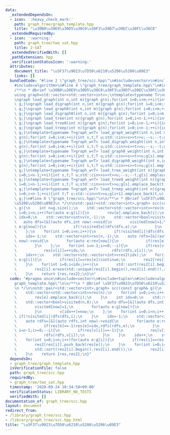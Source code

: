```yaml
---
data:
  _extendedDependsOn:
  - icon: ':heavy_check_mark:'
    path: graph_tree/graph_template.hpp
    title: "\u30B0\u30E9\u30D5\u30C6\u30F3\u30D7\u30EC\u30FC\u30C8"
  _extendedRequiredBy:
  - icon: ':warning:'
    path: graph_tree/two_sat.hpp
    title: 2-SAT
  _extendedVerifiedWith: []
  _pathExtension: hpp
  _verificationStatusIcon: ':warning:'
  attributes:
    document_title: "\u5F37\u9023\u7D50\u6210\u5206\u5206\u89E3"
    links: []
  bundledCode: "#line 2 \"graph_tree/scc.hpp\"\n#include<vector>\n#include<tuple>\n\
    #include<algorithm>\n#line 4 \"graph_tree/graph_template.hpp\"\n#include<iostream>\n\
    /**\n * @brief \u30B0\u30E9\u30D5\u30C6\u30F3\u30D7\u30EC\u30FC\u30C8\n */\n\n\
    using graph=std::vector<std::vector<int>>;\ntemplate<typename T>\nusing graph_w=std::vector<std::vector<std::pair<int,T>>>;\n\
    \ngraph load_graph(int n,int m){graph g(n);for(int i=0;i<m;++i){int s,t;std::cin>>s>>t;--s;--t;g[s].push_back(t);g[t].push_back(s);}return\
    \ g;}\ngraph load_digraph(int n,int m){graph g(n);for(int i=0;i<m;++i){int s,t;std::cin>>s>>t;--s;--t;g[s].push_back(t);}return\
    \ g;}\ngraph load_graph0(int n,int m){graph g(n);for(int i=0;i<m;++i){int s,t;std::cin>>s>>t;g[s].push_back(t);g[t].push_back(s);}return\
    \ g;}\ngraph load_digraph0(int n,int m){graph g(n);for(int i=0;i<m;++i){int s,t;std::cin>>s>>t;g[s].push_back(t);}return\
    \ g;}\ngraph load_tree(int n){graph g(n);for(int i=0;i<n-1;++i){int s,t;std::cin>>s>>t;--s;--t;g[s].push_back(t);g[t].push_back(s);}return\
    \ g;}\ngraph load_tree0(int n){graph g(n);for(int i=0;i<n-1;++i){int s,t;std::cin>>s>>t;g[s].push_back(t);g[t].push_back(s);}return\
    \ g;}\ngraph load_treep(int n){graph g(n);for(int i=0;i<n-1;++i){int t;std::cin>>t;g[i+1].push_back(t);g[t].push_back(i+1);}return\
    \ g;}\ntemplate<typename T>graph_w<T> load_graph_weight(int n,int m){graph_w<T>\
    \ g(n);for(int i=0;i<m;++i){int s,t;T u;std::cin>>s>>t>>u;--s;--t;g[s].emplace_back(t,u);g[t].emplace_back(s,u);}return\
    \ g;}\ntemplate<typename T>graph_w<T> load_digraph_weight(int n,int m){graph_w<T>\
    \ g(n);for(int i=0;i<m;++i){int s,t;T u;std::cin>>s>>t>>u;--s;--t;g[s].emplace_back(t,u);}return\
    \ g;}\ntemplate<typename T>graph_w<T> load_graph0_weight(int n,int m){graph_w<T>\
    \ g(n);for(int i=0;i<m;++i){int s,t;T u;std::cin>>s>>t>>u;g[s].emplace_back(t,u);g[t].emplace_back(s,u);}return\
    \ g;}\ntemplate<typename T>graph_w<T> load_digraph0_weight(int n,int m){graph_w<T>\
    \ g(n);for(int i=0;i<m;++i){int s,t;T u;std::cin>>s>>t>>u;g[s].emplace_back(t,u);}return\
    \ g;}\ntemplate<typename T>graph_w<T> load_tree_weight(int n){graph_w<T> g(n);for(int\
    \ i=0;i<n-1;++i){int s,t;T u;std::cin>>s>>t>>u;--s;--t;g[s].emplace_back(t,u);g[t].emplace_back(s,u);}return\
    \ g;}\ntemplate<typename T>graph_w<T> load_tree0_weight(int n){graph_w<T> g(n);for(int\
    \ i=0;i<n-1;++i){int s,t;T u;std::cin>>s>>t>>u;g[s].emplace_back(t,u);g[t].emplace_back(s,u);}return\
    \ g;}\ntemplate<typename T>graph_w<T> load_treep_weight(int n){graph_w<T> g(n);for(int\
    \ i=0;i<n-1;++i){int t;T u;std::cin>>t>>u;g[i+1].emplace_back(t,u);g[t].emplace_back(i+1,u);}return\
    \ g;}\n#line 6 \"graph_tree/scc.hpp\"\n\n/**\n * @brief \u5F37\u9023\u7D50\u6210\
    \u5206\u5206\u89E3\n */\n\nstd::pair<std::vector<int>,graph> scc(const graph&\
    \ g){\n    int n=g.size();\n    std::vector<std::vector<int>>rev(n);\n    for(int\
    \ i=0;i<n;i++)for(auto e:g[i]){\n        rev[e].emplace_back(i);\n    }\n    int\
    \ idx=0;\n    std::vector<int>v(n,-1);\n    std::vector<bool>visited(n,0);\n \
    \   auto dfs=[&](auto dfs,int now)->void{\n        visited[now]=1;\n        for(auto\
    \ e:g[now]){\n            if(!visited[e])dfs(dfs,e);\n        }\n        v[idx++]=now;\n\
    \    };\n    for(int i=0;i<n;i++){\n        if(!visited[i])dfs(dfs,i);\n    }\n\
    \    idx=-1;\n    std::vector<int>res(n,-1);\n    auto rdfs=[&](auto rdfs,int\
    \ now)->void{\n        for(auto e:rev[now]){\n            if(res[e]==-1)res[e]=idx,rdfs(rdfs,e);\n\
    \        }\n    };\n    for(int i=n-1;i>=0;--i){\n        if(res[v[i]]==-1){\n\
    \            res[v[i]]=++idx;\n            rdfs(rdfs,v[i]);\n        }\n    }\n\
    \    idx++;\n    std::vector<std::vector<int>>res2(idx);\n    for(int i=0;i<n;i++)for(auto\
    \ e:g[i]){\n        if(res[i]==res[e])continue;\n        res2[res[i]].push_back(res[e]);\n\
    \    }\n    for(int i=0;i<idx;i++){\n        std::sort(res2[i].begin(),res2[i].end());\n\
    \        res2[i].erase(std::unique(res2[i].begin(),res2[i].end()),res2[i].end());\n\
    \    }\n    return {res,res2};\n}\n"
  code: "#pragma once\n#include<vector>\n#include<tuple>\n#include<algorithm>\n#include\"\
    graph_template.hpp\"\n\n/**\n * @brief \u5F37\u9023\u7D50\u6210\u5206\u5206\u89E3\
    \n */\n\nstd::pair<std::vector<int>,graph> scc(const graph& g){\n    int n=g.size();\n\
    \    std::vector<std::vector<int>>rev(n);\n    for(int i=0;i<n;i++)for(auto e:g[i]){\n\
    \        rev[e].emplace_back(i);\n    }\n    int idx=0;\n    std::vector<int>v(n,-1);\n\
    \    std::vector<bool>visited(n,0);\n    auto dfs=[&](auto dfs,int now)->void{\n\
    \        visited[now]=1;\n        for(auto e:g[now]){\n            if(!visited[e])dfs(dfs,e);\n\
    \        }\n        v[idx++]=now;\n    };\n    for(int i=0;i<n;i++){\n       \
    \ if(!visited[i])dfs(dfs,i);\n    }\n    idx=-1;\n    std::vector<int>res(n,-1);\n\
    \    auto rdfs=[&](auto rdfs,int now)->void{\n        for(auto e:rev[now]){\n\
    \            if(res[e]==-1)res[e]=idx,rdfs(rdfs,e);\n        }\n    };\n    for(int\
    \ i=n-1;i>=0;--i){\n        if(res[v[i]]==-1){\n            res[v[i]]=++idx;\n\
    \            rdfs(rdfs,v[i]);\n        }\n    }\n    idx++;\n    std::vector<std::vector<int>>res2(idx);\n\
    \    for(int i=0;i<n;i++)for(auto e:g[i]){\n        if(res[i]==res[e])continue;\n\
    \        res2[res[i]].push_back(res[e]);\n    }\n    for(int i=0;i<idx;i++){\n\
    \        std::sort(res2[i].begin(),res2[i].end());\n        res2[i].erase(std::unique(res2[i].begin(),res2[i].end()),res2[i].end());\n\
    \    }\n    return {res,res2};\n}"
  dependsOn:
  - graph_tree/graph_template.hpp
  isVerificationFile: false
  path: graph_tree/scc.hpp
  requiredBy:
  - graph_tree/two_sat.hpp
  timestamp: '2020-09-24 10:34:58+09:00'
  verificationStatus: LIBRARY_NO_TESTS
  verifiedWith: []
documentation_of: graph_tree/scc.hpp
layout: document
redirect_from:
- /library/graph_tree/scc.hpp
- /library/graph_tree/scc.hpp.html
title: "\u5F37\u9023\u7D50\u6210\u5206\u5206\u89E3"
---
```

